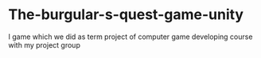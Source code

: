 # The-burgular-s-quest-game-unity
I game which we did as term project of computer game developing course with my project group
